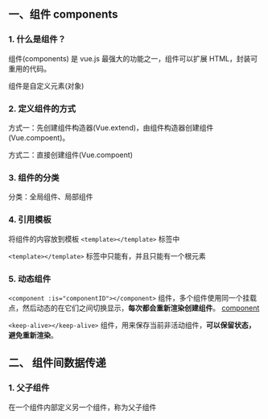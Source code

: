 ## 一、组件 components

### 1. 什么是组件？

组件(components) 是 vue.js 最强大的功能之一，组件可以扩展 HTML，封装可重用的代码。

组件是自定义元素(对象)

### 2. 定义组件的方式

方式一：先创建组件构造器(Vue.extend)，由组件构造器创建组件(Vue.compoent)。

方式二：直接创建组件(Vue.compoent)

### 3. 组件的分类

分类：全局组件、局部组件

### 4. 引用模板

将组件的内容放到模板 `<template></template>` 标签中

`<template></template>` 标签中只能有，并且只能有一个根元素

### 5. 动态组件

`<component :is="componentID"></component>` 组件，多个组件使用同一个挂载点，然后动态的在它们之间切换显示，__每次都会重新渲染创建组件__。 [component](https://cn.vuejs.org/v2/api/#component)

`<keep-alive></keep-alive>` 组件，用来保存当前非活动组件，__可以保留状态，避免重新渲染__。

## 二、 组件间数据传递

### 1. 父子组件
在一个组件内部定义另一个组件，称为父子组件
